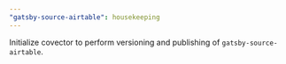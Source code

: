```yaml
---
"gatsby-source-airtable": housekeeping
---
```


Initialize covector to perform versioning and publishing of `gatsby-source-airtable`.
